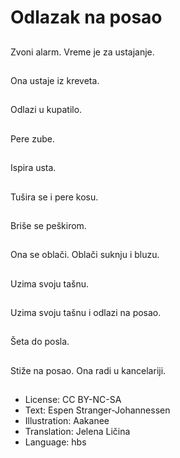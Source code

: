 # Odlazak na posao

##
Zvoni alarm. Vreme je za ustajanje.

##
Ona ustaje iz kreveta.

##
Odlazi u kupatilo.

##
Pere zube.

##
Ispira usta.

##
Tušira se i pere kosu.

##
Briše se peškirom.

##
Ona se oblači. Oblači suknju i bluzu.

##
Uzima svoju tašnu.

##
Uzima svoju tašnu i odlazi na posao.

##
Šeta do posla.

##
Stiže na posao. Ona radi u kancelariji.

##
* License: CC BY-NC-SA
* Text: Espen Stranger-Johannessen
* Illustration: Aakanee
* Translation: Jelena Ličina
* Language: hbs
